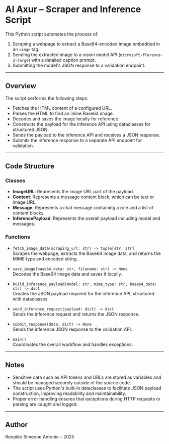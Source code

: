 # AI Axur – Scraper and Inference Script

This Python script automates the process of:

1. Scraping a webpage to extract a Base64-encoded image embedded in an `<img>` tag.  
2. Sending the extracted image to a vision model API (`microsoft-florence-2-large`) with a detailed caption prompt.  
3. Submitting the model's JSON response to a validation endpoint.

---

## Overview

The script performs the following steps:

- Fetches the HTML content of a configured URL.  
- Parses the HTML to find an inline Base64 image.  
- Decodes and saves the image locally for reference.  
- Constructs the payload for the inference API using dataclasses for structured JSON.  
- Sends the payload to the inference API and receives a JSON response.  
- Submits the inference response to a separate API endpoint for validation.

---

## Code Structure

### Classes

- **ImageURL**: Represents the image URL part of the payload.  
- **Content**: Represents a message content block, which can be text or image URL.  
- **Message**: Represents a chat message containing a role and a list of content blocks.  
- **InferencePayload**: Represents the overall payload including model and messages.

### Functions

- `fetch_image_data(scraping_url: str) -> tuple[str, str]`  
  Scrapes the webpage, extracts the Base64 image data, and returns the MIME type and encoded string.

- `save_image(base64_data: str, filename: str) -> None`  
  Decodes the Base64 image data and saves it locally.

- `build_inference_payload(model: str, mime_type: str, base64_data: str) -> dict`  
  Creates the JSON payload required for the inference API, structured with dataclasses.

- `send_inference_request(payload: dict) -> dict`  
  Sends the inference request and returns the JSON response.

- `submit_response(data: dict) -> None`  
  Sends the inference JSON response to the validation API.

- `main()`  
  Coordinates the overall workflow and handles exceptions.

---

## Notes

- Sensitive data such as API tokens and URLs are stored as variables and should be managed securely outside of the source code.  
- The script uses Python's built-in dataclasses to facilitate JSON payload construction, improving readability and maintainability.  
- Proper error handling ensures that exceptions during HTTP requests or parsing are caught and logged.

---

## Author

Ronaldo Simeone Antonio – 2025  
